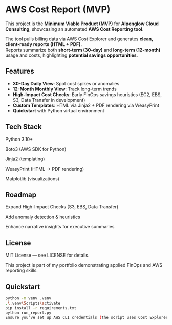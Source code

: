 # AWS Cost Report (MVP)

This project is the **Minimum Viable Product (MVP)** for **Alpenglow Cloud Consulting**, showcasing an automated **AWS Cost Reporting tool**.

The tool pulls billing data via AWS Cost Explorer and generates **clean, client-ready reports (HTML + PDF)**.  
Reports summarize both **short-term (30-day)** and **long-term (12-month)** usage and costs, highlighting **potential savings opportunities**.

## Features
- **30-Day Daily View**: Spot cost spikes or anomalies  
- **12-Month Monthly View**: Track long-term trends  
- **High-Impact Cost Checks**: Early FinOps savings heuristics (EC2, EBS, S3, Data Transfer in development)  
- **Custom Templates**: HTML via Jinja2 + PDF rendering via WeasyPrint  
- **Quickstart** with Python virtual environment  

## Tech Stack
Python 3.10+

Boto3 (AWS SDK for Python)

Jinja2 (templating)

WeasyPrint (HTML → PDF rendering)

Matplotlib (visualizations)

## Roadmap
Expand High-Impact Checks (S3, EBS, Data Transfer)

Add anomaly detection & heuristics

Enhance narrative insights for executive summaries

## License
MIT License — see LICENSE for details.

This project is part of my portfolio demonstrating applied FinOps and AWS reporting skills.

## Quickstart
```bash
python -m venv .venv
.\.venv\Scripts\activate
pip install -r requirements.txt
python run_report.py
Ensure you’ve set up AWS CLI credentials (the script uses Cost Explorer).
